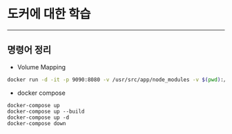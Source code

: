 # 도커에 대한 학습
---
## 명령어 정리
- Volume Mapping
```bash
docker run -d -it -p 9090:8080 -v /usr/src/app/node_modules -v $(pwd):/usr/src/app rojae/nodejs
```

- docker compose
```
docker-compose up 
docker-compose up --build
docker-compose up -d
docker-compose down
```